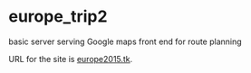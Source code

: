 # europe_trip2
basic server serving Google maps front end for route planning

URL for the site is [europe2015.tk](http://europe2015.tk).